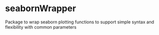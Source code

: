 # seabornWrapper
Package to wrap seaborn plotting functions to support simple syntax and flexibility with common parameters
